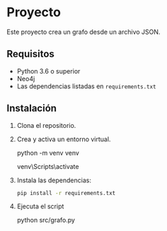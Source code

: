 # Proyecto

Este proyecto crea un grafo desde un archivo JSON.

## Requisitos

- Python 3.6 o superior
- Neo4j
- Las dependencias listadas en `requirements.txt`

## Instalación

1. Clona el repositorio.
2. Crea y activa un entorno virtual.

   python -m venv venv

   venv\Scripts\activate

3. Instala las dependencias:

   ```bash
   pip install -r requirements.txt

4. Ejecuta el script

   python src/grafo.py